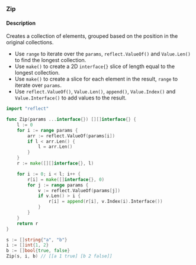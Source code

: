### Zip

#### Description

Creates a collection of elements, grouped based on the position in the original collections.

- Use `range` to iterate over the `params`, `reflect.ValueOf()` and `Value.Len()` to find the longest collection.
- Use `make()` to create a 2D `interface{}` slice of length equal to the longest collection.
- Use `make()` to create a slice for each element in the result, `range` to iterate over `params`.
- Use `reflect.ValueOf()`, `Value.Len()`, `append()`, `Value.Index()` and `Value.Interface()` to add values to the result.

```go
import "reflect"

func Zip(params ...interface{}) [][]interface{} {
	l := 0
	for i := range params {
		arr := reflect.ValueOf(params[i])
		if l < arr.Len() {
			l = arr.Len()
		}
	}
	r := make([][]interface{}, l)

	for i := 0; i < l; i++ {
		r[i] = make([]interface{}, 0)
		for j := range params {
			v := reflect.ValueOf(params[j])
			if v.Len() > i {
				r[i] = append(r[i], v.Index(i).Interface())
			}
		}
	}
	return r
}
```

```go
s := []string{"a", "b"}
i := []int{1, 2}
b := []bool{true, false}
Zip(s, i, b) // [[a 1 true] [b 2 false]]
```
